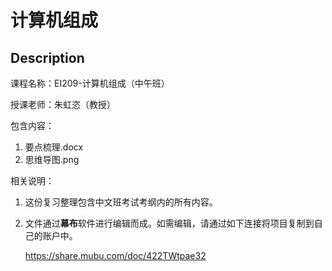 # 计算机组成

## Description

课程名称：EI209-计算机组成（中午班）

授课老师：朱虹恣（教授）

包含内容：

1. 要点梳理.docx
2. 思维导图.png

相关说明：

1. 这份复习整理包含中文班考试考纲内的所有内容。

2. 文件通过**幕布**软件进行编辑而成。如需编辑，请通过如下连接将项目复制到自己的账户中。

   https://share.mubu.com/doc/422TWtpae32

